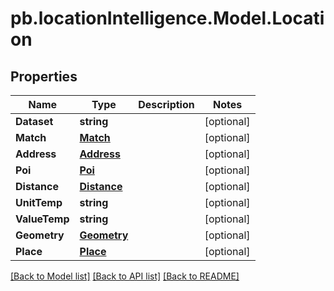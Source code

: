 # pb.locationIntelligence.Model.Location
## Properties

Name | Type | Description | Notes
------------ | ------------- | ------------- | -------------
**Dataset** | **string** |  | [optional] 
**Match** | [**Match**](Match.md) |  | [optional] 
**Address** | [**Address**](Address.md) |  | [optional] 
**Poi** | [**Poi**](Poi.md) |  | [optional] 
**Distance** | [**Distance**](Distance.md) |  | [optional] 
**UnitTemp** | **string** |  | [optional] 
**ValueTemp** | **string** |  | [optional] 
**Geometry** | [**Geometry**](Geometry.md) |  | [optional] 
**Place** | [**Place**](Place.md) |  | [optional] 

[[Back to Model list]](../README.md#documentation-for-models) [[Back to API list]](../README.md#documentation-for-api-endpoints) [[Back to README]](../README.md)


